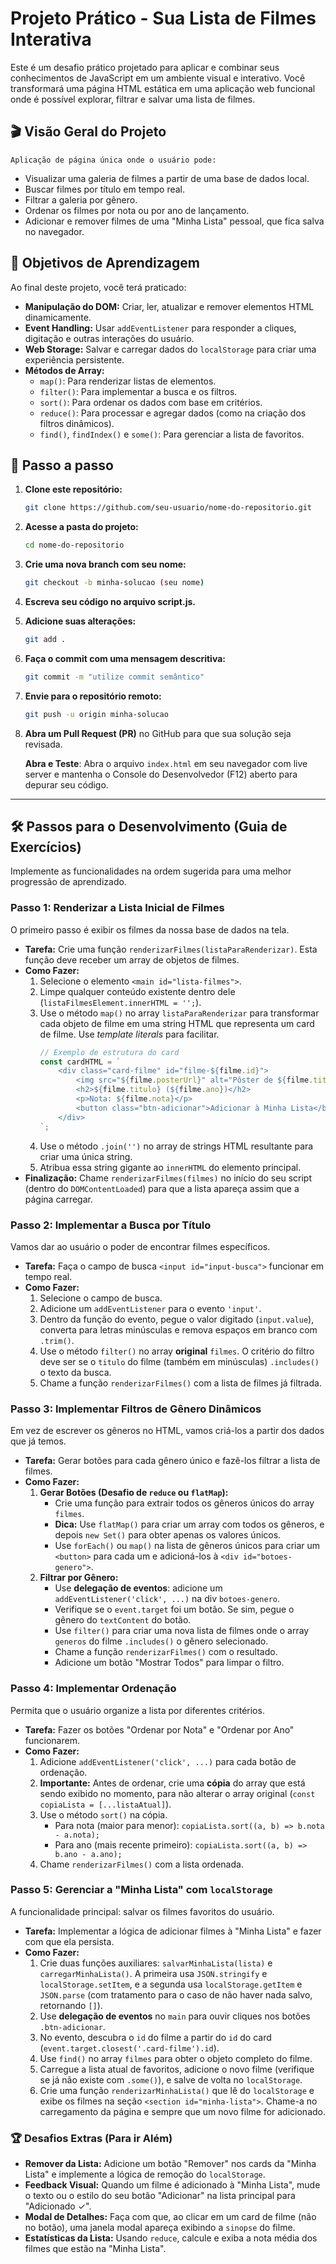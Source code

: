 # Projeto Prático - Sua Lista de Filmes Interativa

Este é um desafio prático projetado para aplicar e combinar seus conhecimentos de JavaScript em um ambiente visual e interativo. Você transformará uma página HTML estática em uma aplicação web funcional onde é possível explorar, filtrar e salvar uma lista de filmes.

## 🎬 Visão Geral do Projeto

    Aplicação de página única onde o usuário pode:

- Visualizar uma galeria de filmes a partir de uma base de dados local.
- Buscar filmes por título em tempo real.
- Filtrar a galeria por gênero.
- Ordenar os filmes por nota ou por ano de lançamento.
- Adicionar e remover filmes de uma "Minha Lista" pessoal, que fica salva no navegador.

## 🎯 Objetivos de Aprendizagem

Ao final deste projeto, você terá praticado:

- **Manipulação do DOM:** Criar, ler, atualizar e remover elementos HTML dinamicamente.
- **Event Handling:** Usar `addEventListener` para responder a cliques, digitação e outras interações do usuário.
- **Web Storage:** Salvar e carregar dados do `localStorage` para criar uma experiência persistente.
- **Métodos de Array:**
  - `map()`: Para renderizar listas de elementos.
  - `filter()`: Para implementar a busca e os filtros.
  - `sort()`: Para ordenar os dados com base em critérios.
  - `reduce()`: Para processar e agregar dados (como na criação dos filtros dinâmicos).
  - `find()`, `findIndex()` e `some()`: Para gerenciar a lista de favoritos.

## 📌 Passo a passo

1. **Clone este repositório:**
   ```bash
   git clone https://github.com/seu-usuario/nome-do-repositorio.git
   ```
2. **Acesse a pasta do projeto:**
   ```bash
   cd nome-do-repositorio
   ```
3. **Crie uma nova branch com seu nome:**
   ```bash
   git checkout -b minha-solucao (seu nome)
   ```
4. **Escreva seu código no arquivo script.js.**

5. **Adicione suas alterações:**
   ```bash
   git add .
   ```
6. **Faça o commit com uma mensagem descritiva:**
   ```bash
   git commit -m "utilize commit semântico"
   ```
7. **Envie para o repositório remoto:**
   ```bash
   git push -u origin minha-solucao
   ```
8. **Abra um Pull Request (PR)** no GitHub para que sua solução seja revisada.

   **Abra e Teste**: Abra o arquivo `index.html` em seu navegador com live server e mantenha o Console do Desenvolvedor (F12) aberto para depurar seu código.

---

## 🛠️ Passos para o Desenvolvimento (Guia de Exercícios)

Implemente as funcionalidades na ordem sugerida para uma melhor progressão de aprendizado.

### Passo 1: Renderizar a Lista Inicial de Filmes

O primeiro passo é exibir os filmes da nossa base de dados na tela.

- **Tarefa:** Crie uma função `renderizarFilmes(listaParaRenderizar)`. Esta função deve receber um array de objetos de filmes.
- **Como Fazer:**
  1.  Selecione o elemento `<main id="lista-filmes">`.
  2.  Limpe qualquer conteúdo existente dentro dele (`listaFilmesElement.innerHTML = '';`).
  3.  Use o método `map()` no array `listaParaRenderizar` para transformar cada objeto de filme em uma string HTML que representa um card de filme. Use _template literals_ para facilitar.
      ```javascript
      // Exemplo de estrutura do card
      const cardHTML = `
          <div class="card-filme" id="filme-${filme.id}">
              <img src="${filme.posterUrl}" alt="Pôster de ${filme.titulo}">
              <h2>${filme.titulo} (${filme.ano})</h2>
              <p>Nota: ${filme.nota}</p>
              <button class="btn-adicionar">Adicionar à Minha Lista</button>
          </div>
      `;
      ```
  4.  Use o método `.join('')` no array de strings HTML resultante para criar uma única string.
  5.  Atribua essa string gigante ao `innerHTML` do elemento principal.
- **Finalização:** Chame `renderizarFilmes(filmes)` no início do seu script (dentro do `DOMContentLoaded`) para que a lista apareça assim que a página carregar.

### Passo 2: Implementar a Busca por Título

Vamos dar ao usuário o poder de encontrar filmes específicos.

- **Tarefa:** Faça o campo de busca `<input id="input-busca">` funcionar em tempo real.
- **Como Fazer:**
  1.  Selecione o campo de busca.
  2.  Adicione um `addEventListener` para o evento `'input'`.
  3.  Dentro da função do evento, pegue o valor digitado (`input.value`), converta para letras minúsculas e remova espaços em branco com `.trim()`.
  4.  Use o método `filter()` no array **original** `filmes`. O critério do filtro deve ser se o `titulo` do filme (também em minúsculas) `.includes()` o texto da busca.
  5.  Chame a função `renderizarFilmes()` com a lista de filmes já filtrada.

### Passo 3: Implementar Filtros de Gênero Dinâmicos

Em vez de escrever os gêneros no HTML, vamos criá-los a partir dos dados que já temos.

- **Tarefa:** Gerar botões para cada gênero único e fazê-los filtrar a lista de filmes.
- **Como Fazer:**
  1.  **Gerar Botões (Desafio de `reduce` ou `flatMap`):**
      - Crie uma função para extrair todos os gêneros únicos do array `filmes`.
      - **Dica:** Use `flatMap()` para criar um array com todos os gêneros, e depois `new Set()` para obter apenas os valores únicos.
      - Use `forEach()` ou `map()` na lista de gêneros únicos para criar um `<button>` para cada um e adicioná-los à `<div id="botoes-genero">`.
  2.  **Filtrar por Gênero:**
      - Use **delegação de eventos**: adicione um `addEventListener('click', ...)` na div `botoes-genero`.
      - Verifique se o `event.target` foi um botão. Se sim, pegue o gênero do `textContent` do botão.
      - Use `filter()` para criar uma nova lista de filmes onde o array `generos` do filme `.includes()` o gênero selecionado.
      - Chame a função `renderizarFilmes()` com o resultado.
      - Adicione um botão "Mostrar Todos" para limpar o filtro.

### Passo 4: Implementar Ordenação

Permita que o usuário organize a lista por diferentes critérios.

- **Tarefa:** Fazer os botões "Ordenar por Nota" e "Ordenar por Ano" funcionarem.
- **Como Fazer:**
  1.  Adicione `addEventListener('click', ...)` para cada botão de ordenação.
  2.  **Importante:** Antes de ordenar, crie uma **cópia** do array que está sendo exibido no momento, para não alterar o array original (`const copiaLista = [...listaAtual]`).
  3.  Use o método `sort()` na cópia.
      - Para nota (maior para menor): `copiaLista.sort((a, b) => b.nota - a.nota);`
      - Para ano (mais recente primeiro): `copiaLista.sort((a, b) => b.ano - a.ano);`
  4.  Chame `renderizarFilmes()` com a lista ordenada.

### Passo 5: Gerenciar a "Minha Lista" com `localStorage`

A funcionalidade principal: salvar os filmes favoritos do usuário.

- **Tarefa:** Implementar a lógica de adicionar filmes à "Minha Lista" e fazer com que ela persista.
- **Como Fazer:**
  1.  Crie duas funções auxiliares: `salvarMinhaLista(lista)` e `carregarMinhaLista()`. A primeira usa `JSON.stringify` e `localStorage.setItem`, e a segunda usa `localStorage.getItem` e `JSON.parse` (com tratamento para o caso de não haver nada salvo, retornando `[]`).
  2.  Use **delegação de eventos** no `main` para ouvir cliques nos botões `.btn-adicionar`.
  3.  No evento, descubra o `id` do filme a partir do `id` do card (`event.target.closest('.card-filme').id`).
  4.  Use `find()` no array `filmes` para obter o objeto completo do filme.
  5.  Carregue a lista atual de favoritos, adicione o novo filme (verifique se já não existe com `.some()`), e salve de volta no `localStorage`.
  6.  Crie uma função `renderizarMinhaLista()` que lê do `localStorage` e exibe os filmes na seção `<section id="minha-lista">`. Chame-a no carregamento da página e sempre que um novo filme for adicionado.

### 🏆 Desafios Extras (Para ir Além)

- **Remover da Lista:** Adicione um botão "Remover" nos cards da "Minha Lista" e implemente a lógica de remoção do `localStorage`.
- **Feedback Visual:** Quando um filme é adicionado à "Minha Lista", mude o texto ou o estilo do seu botão "Adicionar" na lista principal para "Adicionado ✓".
- **Modal de Detalhes:** Faça com que, ao clicar em um card de filme (não no botão), uma janela modal apareça exibindo a `sinopse` do filme.
- **Estatísticas da Lista:** Usando `reduce`, calcule e exiba a nota média dos filmes que estão na "Minha Lista".

